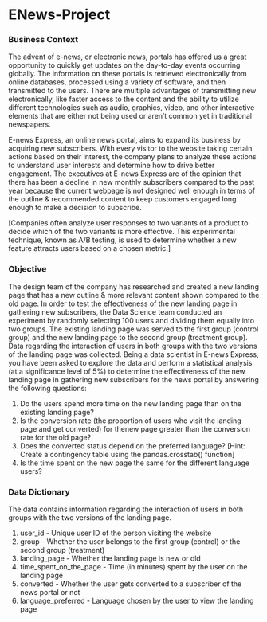 # ENews-Project

### Business Context
The advent of e-news, or electronic news, portals has offered us a great opportunity to quickly get updates on the day-to-day events occurring globally. The information on these portals is retrieved electronically from online databases, processed using a variety of software, and then transmitted to the users. There are multiple advantages of transmitting new electronically, like faster access to the content and the ability to utilize different technologies such as audio, graphics, video, and other interactive elements that are either not being used or aren’t common yet in traditional newspapers.

E-news Express, an online news portal, aims to expand its business by acquiring new subscribers. With every visitor to the website taking certain actions based on their interest, the company plans to analyze these actions to understand user interests and determine how to drive better engagement. The executives at E-news Express are of the opinion that there has been a decline in new monthly subscribers compared to the past year because the current webpage is not designed well enough in terms of the outline & recommended content to keep customers engaged long enough to make a decision to subscribe.

[Companies often analyze user responses to two variants of a product to decide which of the two variants is more effective. This experimental technique, known as A/B testing, is used to determine whether a new feature attracts users based on a chosen metric.]

### Objective
The design team of the company has researched and created a new landing page that has a new outline & more relevant content shown compared to the old page. In order to test the effectiveness of the new landing page in gathering new subscribers, the Data Science team conducted an experiment by randomly selecting 100 users and dividing them equally into two groups. The existing landing page was served to the first group (control group) and the new landing page to the second group (treatment group). Data regarding the interaction of users in both groups with the two versions of the landing page was collected. Being a data scientist in E-news Express, you have been asked to explore the data and perform a statistical analysis (at a significance level of 5%) to determine the effectiveness of the new landing page in gathering new subscribers for the news portal by answering the following questions:
1. Do the users spend more time on the new landing page than on the existing landing page?
2. Is the conversion rate (the proportion of users who visit the landing page and get converted) for thenew page greater than the conversion rate for the old page?
3. Does the converted status depend on the preferred language? [Hint: Create a contingency table using the pandas.crosstab() function]
4. Is the time spent on the new page the same for the different language users?

### Data Dictionary
The data contains information regarding the interaction of users in both groups with the two versions of the landing page.
1. user_id - Unique user ID of the person visiting the website
2. group - Whether the user belongs to the first group (control) or the second group (treatment)
3. landing_page - Whether the landing page is new or old
4. time_spent_on_the_page - Time (in minutes) spent by the user on the landing page
5. converted - Whether the user gets converted to a subscriber of the news portal or not
6. language_preferred - Language chosen by the user to view the landing page
